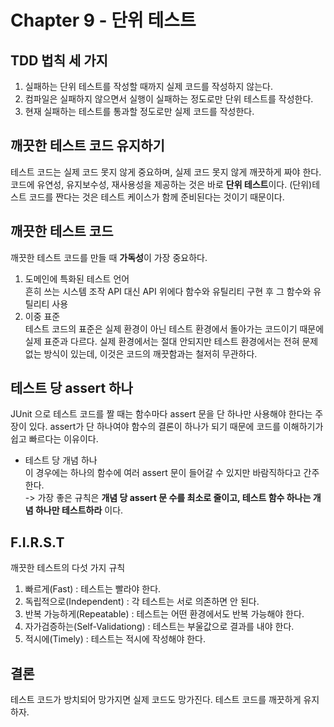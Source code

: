 # Chapter 9 - 단위 테스트

## TDD 법칙 세 가지

1. 실패하는 단위 테스트를 작성할 때까지 실제 코드를 작성하지 않는다.
2. 컴파일은 실패하지 않으면서 실행이 실패하는 정도로만 단위 테스트를 작성한다.
3. 현재 실패하는 테스트를 통과할 정도로만 실제 코드를 작성한다.

## 깨끗한 테스트 코드 유지하기

 테스트 코드는 실제 코드 못지 않게 중요하며, 실제 코드 못지 않게 깨끗하게 짜야 한다.
 코드에 유연성, 유지보수성, 재사용성을 제공하는 것은 바로 **단위 테스트**이다. (단위)테스트 코드를 짠다는 것은 테스트 케이스가 함께 준비된다는 것이기 때문이다.

 ## 깨끗한 테스트 코드

  깨끗한 테스트 코드를 만들 때 **가독성**이 가장 중요하다.

1. 도메인에 특화된 테스트 언어 </br>
흔히 쓰는 시스템 조작 API 대신 API 위에다 함수와 유틸리티 구현 후 그 함수와 유틸리티 사용
2. 이중 표준 </br>
테스트 코드의 표준은 실제 환경이 아닌 테스트 환경에서 돌아가는 코드이기 때문에 실제 표준과 다르다. 실제 환경에서는 절대 안되지만 테스트 환경에서는 전혀 문제없는 방식이 있는데, 이것은 코드의 깨끗함과는 철저히 무관하다.

## 테스트 당 assert 하나

JUnit 으로 테스트 코드를 짤 때는 함수마다 assert 문을 단 하나만 사용해야 한다는 주장이 있다. assert가 단 하나여야 함수의 결론이 하나가 되기 때문에 코드를 이해하기가 쉽고 빠르다는 이유이다.
- 테스트 당 개념 하나</br>
이 경우에는 하나의 함수에 여러 assert 문이 들어갈 수 있지만 바람직하다고 간주한다. </br>
-> 가장 좋은 규칙은 **개념 당 assert 문 수를 최소로 줄이고, 테스트 함수 하나는 개념 하나만 테스트하라** 이다.

## F.I.R.S.T

깨끗한 테스트의 다섯 가지 규칙
1. 빠르게(Fast) : 테스트는 빨라야 한다.
2. 독립적으로(Independent) : 각 테스트는 서로 의존하면 안 된다.
3. 반복 가능하게(Repeatable) : 테스트는 어떤 환경에서도 반복 가능해야 한다.
4. 자가검증하는(Self-Validationg) : 테스트는 부울값으로 결과를 내야 한다.
5. 적시에(Timely) : 테스트는 적시에 작성해야 한다.

## 결론

 테스트 코드가 방치되어 망가지면 실제 코드도 망가진다. 테스트 코드를 깨끗하게 유지하자.
